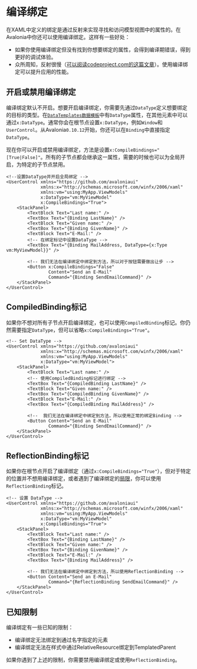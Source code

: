 # 编译绑定

在XAML中定义的绑定是通过反射来实现寻找和访问模型视图中的属性的。在Avalonia中你还可以使用编译绑定。这样有一些好处：
* 如果你使用编译绑定但没有找到你想要绑定的属性，会得到编译期错误，得到更好的调试体验。
* 众所周知，反射很慢（[可以阅读codeproject.com的这篇文章](https://www.codeproject.com/Articles/1161127/Why-is-reflection-slow)）。使用编译绑定可以提升应用的性能。

## 开启或禁用编译绑定

编译绑定默认不开启。想要开启编译绑定，你需要先通过`DataType`定义想要绑定的目标的类型。在[`DataTemplates数据模板`](https://docs.avaloniaui.net/misc/wpf/datatemplates)中有`DataType`属性，在其他元素中可以通过`x:DataType`。通常你会在根节点设置`x:DataType`，例如`Window`和`UserControl`。从Avalonia`0.10.12`开始，你还可以在`Binding`中直接指定`DataType`。

现在你可以开启或禁用编译绑定，方法是设置`x:CompileBindings="[True|False]"`。所有的子节点都会继承这一属性，需要的时候也可以为全局开启，为特定的子节点禁用。

```markup
<!--设置DataType并开启全局绑定 -->
<UserControl xmlns="https://github.com/avaloniaui"
             xmlns:x="http://schemas.microsoft.com/winfx/2006/xaml"
             xmlns:vm="using:MyApp.ViewModels"
             x:DataType="vm:MyViewModel"
             x:CompileBindings="True">
    <StackPanel>
        <TextBlock Text="Last name:" />
        <TextBox Text="{Binding LastName}" />
        <TextBlock Text="Given name:" />
        <TextBox Text="{Binding GivenName}" />
        <TextBlock Text="E-Mail:" />
        <!-- 在绑定标记中设置DataType -->
        <TextBox Text="{Binding MailAddress, DataType={x:Type vm:MyViewModel}}" />

        <!-- 我们无法在编译绑定中绑定到方法，所以对于按钮需要做出让步 -->
        <Button x:CompileBindings="False"
                Content="Send an E-Mail"
                Command="{Binding SendEmailCommand}" />
    </StackPanel>
</UserControl>
```

## CompiledBinding标记

如果你不想对所有子节点开启编译绑定，也可以使用`CompiledBinding`标记。你仍然需要指定`DataType`，但可以省略`x:CompileBindings="True"`。

```markup
<!-- Set DataType -->
<UserControl xmlns="https://github.com/avaloniaui"
             xmlns:x="http://schemas.microsoft.com/winfx/2006/xaml"
             xmlns:vm="using:MyApp.ViewModels"
             x:DataType="vm:MyViewModel">
    <StackPanel>
        <TextBlock Text="Last name:" />
        <!-- 使用CompiledBinding标记进行绑定 -->
        <TextBox Text="{CompiledBinding LastName}" />
        <TextBlock Text="Given name:" />
        <TextBox Text="{CompiledBinding GivenName}" />
        <TextBlock Text="E-Mail:" />
        <TextBox Text="{CompiledBinding MailAddress}" />

        <!--  我们无法在编译绑定中绑定到方法，所以使用正常的绑定Binding -->
        <Button Content="Send an E-Mail"
                Command="{Binding SendEmailCommand}" />
    </StackPanel>
</UserControl>
```

## ReflectionBinding标记

如果你在根节点开启了编译绑定（通过`x:CompileBindings="True"`），但对于特定的位置并不想用编译绑定，或者遇到了编译绑定的[局限](#known-limitations)，你可以使用`ReflectionBinding`标记。


```markup
<!-- 设置 DataType -->
<UserControl xmlns="https://github.com/avaloniaui"
             xmlns:x="http://schemas.microsoft.com/winfx/2006/xaml"
             xmlns:vm="using:MyApp.ViewModels"
             x:DataType="vm:MyViewModel"
             x:CompileBindings="True">
    <StackPanel>
        <TextBlock Text="Last name:" />
        <TextBox Text="{Binding LastName}" />
        <TextBlock Text="Given name:" />
        <TextBox Text="{Binding GivenName}" />
        <TextBlock Text="E-Mail:" />
        <TextBox Text="{Binding MailAddress}" />

        <!-- 我们无法在编译绑定中绑定到方法，所以使用ReflectionBinding -->
        <Button Content="Send an E-Mail"
                Command="{ReflectionBinding SendEmailCommand}" />
    </StackPanel>
</UserControl>
```

## 已知限制

编译绑定有一些已知的限制：
* 编译绑定无法绑定到通过名字指定的元素
* 编译绑定无法在样式中通过RelativeResource绑定到TemplatedParent

如果你遇到了上述的限制，你需要禁用编译绑定或使用`ReflectionBinding`。
